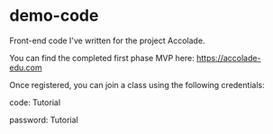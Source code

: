 # demo-code
Front-end code I've written for the project Accolade.

You can find the completed first phase MVP here: https://accolade-edu.com

Once registered, you can join a class using the following credentials:

code: Tutorial

password: Tutorial
